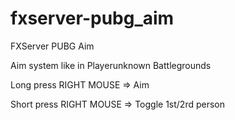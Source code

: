# fxserver-pubg_aim
FXServer PUBG Aim

Aim system like in Playerunknown Battlegrounds


Long press RIGHT MOUSE => Aim

Short press RIGHT MOUSE => Toggle 1st/2rd person

